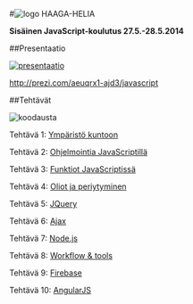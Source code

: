 #![logo](http://upload.wikimedia.org/wikipedia/commons/thumb/6/6a/JavaScript-logo.png/128px-JavaScript-logo.png) HAAGA-HELIA

**Sisäinen JavaScript-koulutus 27.5.-28.5.2014**

##Presentaatio

[![presentaatio](http://pixabay.com/static/uploads/photo/2013/12/06/09/09/presentation-224108_150.jpg)](http://prezi.com/aeuqrx1-ajd3/javascript/)

http://prezi.com/aeuqrx1-ajd3/javascript


##Tehtävät

![koodausta](http://pixabay.com/static/uploads/photo/2013/07/12/14/15/boy-148071_150.png)

Tehtävä 1: [Ympäristö kuntoon](teht/t01-env.md)

Tehtävä 2: [Ohjelmointia JavaScriptillä](teht/t02-try.md)

Tehtävä 3: [Funktiot JavaScriptissä](teht/t03-func.md)

Tehtävä 4: [Oliot ja periytyminen](teht/t04-obj.md)

Tehtävä 5: [JQuery](teht/t05-jquery.md)

Tehtävä 6: [Ajax](teht/t06-ajax.md)

Tehtävä 7: [Node.js](teht/t07-node.md)

Tehtävä 8: [Workflow & tools](teht/t08-workflow.md)

Tehtävä 9: [Firebase](teht/t09-firebase.md)

Tehtävä 10: [AngularJS](teht/t10-angular.md)
